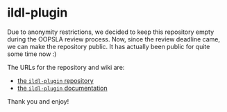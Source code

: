 ildl-plugin
===========

Due to anonymity restrictions, we decided to keep this repository empty during the OOPSLA review process.
Now, since the review deadline came, we can make the repository public. It has actually been public for quite some time now :)

The URLs for the repository and wiki are:
 * [the `ildl-plugin` repository](https://github.com/miniboxing/ildl-plugin)
 * [the `ildl-plugin` documentation](https://github.com/miniboxing/ildl-plugin/wiki)

Thank you and enjoy!

